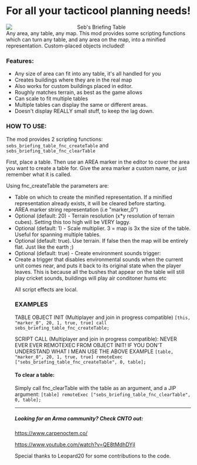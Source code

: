 # For all your tacticool planning needs!
<img src="https://i.imgur.com/mJxccbg.png" alt="Seb's Briefing Table" style="display: block; text-align: center">
Any area, any table, any map. This mod provides some scripting functions which can turn any table, and any area on the map, into a minified representation. Custom-placed objects included!

### Features:
- Any size of area can fit into any table, it's all handled for you
- Creates buildings where they are in the real map
- Also works for custom buildings placed in editor.
- Roughly matches terrain, as best as the game allows
- Can scale to fit multiple tables
- Multiple tables can display the same or different areas.
- Doesn't display REALLY small stuff, to keep the lag down.

### HOW TO USE:

The mod provides 2 scripting functions:
`sebs_briefing_table_fnc_createTable` and `sebs_briefing_table_fnc_clearTable`

First, place a table. Then use an AREA marker in the editor to cover the area you want to create a table for. Give the area marker a custom name, or just remember what it is called.

Using fnc_createTable the parameters are:
* Table on which to create the minified representation. If a minified representation already exists, it will be cleared before starting. <OBJECT>
* AREA marker string representation (i.e "marker_0") <STRING>
* Optional <NUMBER> (default: 20) - Terrain resolution (x*y resolution of terrain cubes). Setting this too high will be VERY laggy.
* Optional <NUMBER> (default: 1) - Scale multiplier. 3 = map is 3x the size of the table. Useful for spanning multiple tables.
* Optional <BOOL> (default: true). Use terrain. If false then the map will be entirely flat. Just like the earth ;)
* Optional <BOOL> (default: true) - Create environment sounds trigger:
* Create a trigger that disables environmental sounds when the current unit comes near, and puts it back to its original state when the player leaves.
This is because all the bushes that appear on the table will still play cricket sounds, buildings will play air conditoner hums etc

All script effects are local.


### EXAMPLES

TABLE OBJECT INIT (Multiplayer and join in progress compatible)
`[this, "marker_0", 20, 1, true, true] call sebs_briefing_table_fnc_createTable;`

SCRIPT CALL (Multiplayer and join in progress compatible):
NEVER EVER EVER REMOTEXEC FROM OBJECT INIT!
IF YOU DON'T UNDERSTAND WHAT I MEAN USE THE ABOVE EXAMPLE
`[table, "marker_0", 20, 1, true, true] remoteExec ["sebs_briefing_table_fnc_createTable", 0, table];`


#### To clear a table:
Simply call fnc_clearTable with the table as an argument, and a JIP argument:
`[table] remoteExec ["sebs_briefing_table_fnc_clearTable", 0, table];`

______

##### Looking for an Arma community? Check CNTO out:

https://www.carpenoctem.co/

https://www.youtube.com/watch?v=QE8tMdhDYjI


Special thanks to Leopard20 for some contributions to the code.
